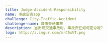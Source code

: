 ```yaml
---
title: Judge-Accident-Responsibility
name: 事故定责app
challenge: City-Traffic-Accident
challenge-name: 城市交通事故
description: 当出现交通事故时，事故责任如何定夺呢?
logo: http://i.imgur.com/mrC5xVT.png
---
```

